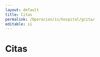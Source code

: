 ```yaml
---
layout: default
title: Citas
permalink: /Operacion/is/hospital/gcita/
editable: si
---
```


# Citas


